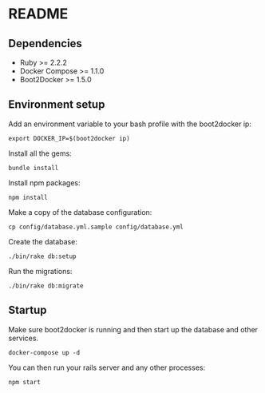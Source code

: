 # README

## Dependencies

- Ruby >= 2.2.2
- Docker Compose >= 1.1.0
- Boot2Docker >= 1.5.0

## Environment setup

Add an environment variable to your bash profile with the boot2docker ip:

```export DOCKER_IP=$(boot2docker ip)```

Install all the gems:

```bundle install```

Install npm packages:

```npm install```

Make a copy of the database configuration:

```cp config/database.yml.sample config/database.yml```

Create the database:

```./bin/rake db:setup```

Run the migrations:

```./bin/rake db:migrate```


## Startup

Make sure boot2docker is running and then start up the database and other services.

```docker-compose up -d```

You can then run your rails server and any other processes:

```npm start```
